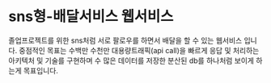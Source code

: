 # sns형-배달서비스 웹서비스
졸업프로젝트를 위한 sns처럼 서로 팔로우를 하면서 배달을 할 수 있는 웹서비스 입니다.
중점적인 목표는 수백만 수천만 대용량트래픽(api call)을 빠르게 응답 및 처리하는 아키텍처 및 기술를 구현하며
수 많은 데이터를 저장한 분산된 db를 하나처럼 보이게 하는게 목표입니다.
